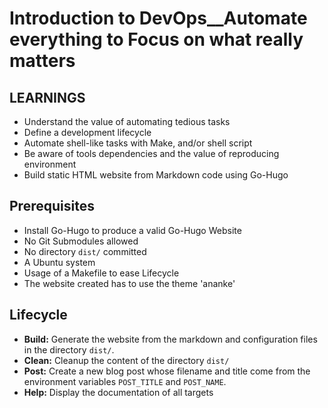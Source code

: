 # **Introduction to DevOps\_\_Automate everything to Focus on what really matters**

## **LEARNINGS**

- Understand the value of automating tedious tasks
- Define a development lifecycle
- Automate shell-like tasks with Make, and/or shell script
- Be aware of tools dependencies and the value of reproducing environment
- Build static HTML website from Markdown code using Go-Hugo

## **Prerequisites**

- Install Go-Hugo to produce a valid Go-Hugo Website
- No Git Submodules allowed
- No directory `dist/` committed
- A Ubuntu system
- Usage of a Makefile to ease Lifecycle
- The website created has to use the theme 'ananke'

## **Lifecycle**

- **Build:** Generate the website from the markdown and configuration files in the directory `dist/`.
- **Clean:** Cleanup the content of the directory `dist/`
- **Post:** Create a new blog post whose filename and title come from the
  environment variables `POST_TITLE` and `POST_NAME`.
- **Help:** Display the documentation of all targets

